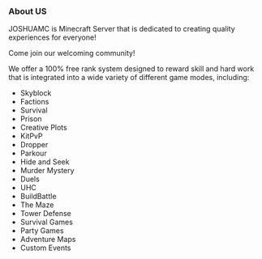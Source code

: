 ### About US
JOSHUAMC is Minecraft Server that is dedicated to creating quality experiences for everyone!

Come join our welcoming community!

We offer a 100% free rank system designed to reward skill and hard work that is integrated into a wide variety of different game modes, including:

- Skyblock
- Factions
- Survival
- Prison
- Creative Plots
- KitPvP
- Dropper
- Parkour
- Hide and Seek
- Murder Mystery
- Duels
- UHC
- BuildBattle
- The Maze
- Tower Defense
- Survival Games
- Party Games
- Adventure Maps
- Custom Events
